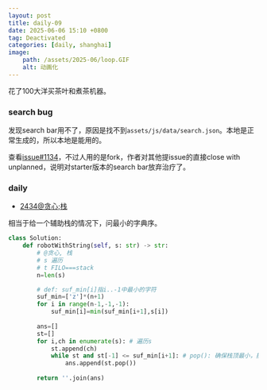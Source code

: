```yaml
---
layout: post
title: daily-09
date: 2025-06-06 15:10 +0800
tag: Deactivated
categories: [daily, shanghai]
image:
    path: /assets/2025-06/loop.GIF
    alt: 动画化
---
```


花了100大洋买茶叶和煮茶机器。

### search bug

发现search bar用不了，原因是找不到`assets/js/data/search.json`。本地是正常生成的，所以本地是能用的。

查看[issue#1134](https://github.com/cotes2020/jekyll-theme-chirpy/issues/1134#issuecomment-1746004151)，不过人用的是fork，作者对其他提issue的直接close with unplanned，说明对starter版本的search bar放弃治疗了。

### daily

- [2434@贪心;栈](https://leetcode.cn/problems/using-a-robot-to-print-the-lexicographically-smallest-string/description/?envType=daily-question&envId=2025-06-06)

相当于给一个辅助栈的情况下，问最小的字典序。

```python
class Solution:
    def robotWithString(self, s: str) -> str:
        # @贪心, 栈
        # s 遍历
        # t FILO===stack
        n=len(s)

        # def: suf_min[i]指i..-1中最小的字符
        suf_min=['z']*(n+1) 
        for i in range(n-1,-1,-1):
            suf_min[i]=min(suf_min[i+1],s[i])
        
        ans=[]
        st=[]
        for i,ch in enumerate(s): # 遍历s
            st.append(ch)
            while st and st[-1] <= suf_min[i+1]: # pop(): 确保栈顶最小，换言之不影响贪心
                ans.append(st.pop())
        
        return ''.join(ans)
```